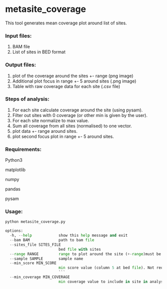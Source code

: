 # metasite_coverage


This tool generates mean coverage plot around list of sites.

### Input files:
1. BAM file
2. List of sites in BED format


### Output files:
1. plot of the coverage around the sites +- range (png image)
2. Additional plot focus in range +- 5 around sites (.png image)
3. Table with raw coverage data for each site (.csv file)

### Steps of analysis:
1. For each site calculate coverage around the site (using pysam).
2. Filter out sites with 0 coverage (or other min is given by the user).
3. For each site normalize to max value.
4. Sum all coverage from all sites (normalised) to one vector.
4. plot data +- range around sites.
5. plot second  focus plot in range +- 5 around sites.

### Requirements:
Python3

matplotlib

numpy

pandas

pysam

### Usage:

```python
python metasite_coverage.py

options:                                                                                                                                              
  -h, --help            show this help message and exit                                                                                               
  --bam BAM             path to bam file                                                                                                              
  --sites_file SITES_FILE                                                                                                                             
                        bed file with sites                                                                                                           
  --range RANGE         range to plot around the site (+-range)must be >=5                                                                            
  --sample SAMPLE       sample name
  --min_score MIN_SCORE
                        min score value (column 5 at bed file). Not required
                        ```
  --min_coverage MIN_COVERAGE
                        min coverage value to include in site in analysis. Not required, default is 0
